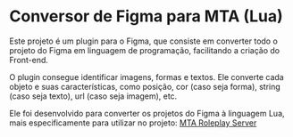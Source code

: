 # Conversor de Figma para MTA (Lua)
Este projeto é um plugin para o Figma, que consiste em converter todo o projeto do Figma em linguagem de programação, facilitando a criação do Front-end.

O plugin consegue identificar imagens, formas e textos. Ele converte cada objeto e suas características, como posição, cor (caso seja forma), string (caso seja texto), url (caso seja imagem), etc.

Ele foi desenvolvido para converter os projetos do Figma à linguagem Lua, mais especificamente para utilizar no projeto: [MTA Roleplay Server](https://github.com/gui-ber/roleplay_mta)
